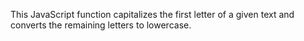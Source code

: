 This JavaScript function capitalizes the first letter of a given text and converts the remaining letters to lowercase.
